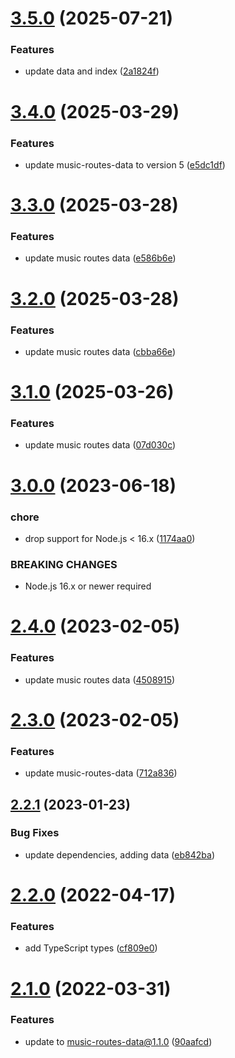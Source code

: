 # [3.5.0](https://github.com/Trott/music-routes-search/compare/v3.4.0...v3.5.0) (2025-07-21)


### Features

* update data and index ([2a1824f](https://github.com/Trott/music-routes-search/commit/2a1824f9378051410e200d7cf8bbdd8bb5f0cdfd))

# [3.4.0](https://github.com/Trott/music-routes-search/compare/v3.3.0...v3.4.0) (2025-03-29)


### Features

* update music-routes-data to version 5 ([e5dc1df](https://github.com/Trott/music-routes-search/commit/e5dc1df9325a50f0c0408e2356bcd10544913dbc))

# [3.3.0](https://github.com/Trott/music-routes-search/compare/v3.2.0...v3.3.0) (2025-03-28)


### Features

* update music routes data ([e586b6e](https://github.com/Trott/music-routes-search/commit/e586b6ec553f60cd0dd97e8b242d2ff31c4634e3))

# [3.2.0](https://github.com/Trott/music-routes-search/compare/v3.1.0...v3.2.0) (2025-03-28)


### Features

* update music routes data ([cbba66e](https://github.com/Trott/music-routes-search/commit/cbba66ebf9f461f797406ea4975a55f8cb7f5c8d))

# [3.1.0](https://github.com/Trott/music-routes-search/compare/v3.0.0...v3.1.0) (2025-03-26)


### Features

* update music routes data ([07d030c](https://github.com/Trott/music-routes-search/commit/07d030cae8e3ad1dac76a136436594059dba32b6))

# [3.0.0](https://github.com/Trott/music-routes-search/compare/v2.4.0...v3.0.0) (2023-06-18)


### chore

* drop support for Node.js < 16.x ([1174aa0](https://github.com/Trott/music-routes-search/commit/1174aa02ef664567da509d46bf9d34d21014df75))


### BREAKING CHANGES

* Node.js 16.x or newer required

# [2.4.0](https://github.com/Trott/music-routes-search/compare/v2.3.0...v2.4.0) (2023-02-05)


### Features

* update music routes data ([4508915](https://github.com/Trott/music-routes-search/commit/450891536c88d9f30c4a5735875546dd86412593))

# [2.3.0](https://github.com/Trott/music-routes-search/compare/v2.2.1...v2.3.0) (2023-02-05)


### Features

* update music-routes-data ([712a836](https://github.com/Trott/music-routes-search/commit/712a83654133b454d358af9d1a1dd5af91a6bd41))

## [2.2.1](https://github.com/Trott/music-routes-search/compare/v2.2.0...v2.2.1) (2023-01-23)


### Bug Fixes

* update dependencies, adding data ([eb842ba](https://github.com/Trott/music-routes-search/commit/eb842ba6b09d04282fa66eb939cc8883fdfec419))

# [2.2.0](https://github.com/Trott/music-routes-search/compare/v2.1.0...v2.2.0) (2022-04-17)


### Features

* add TypeScript types ([cf809e0](https://github.com/Trott/music-routes-search/commit/cf809e0b72cc024d732839a32798766ce1462867))

# [2.1.0](https://github.com/Trott/music-routes-search/compare/v2.0.0...v2.1.0) (2022-03-31)


### Features

* update to music-routes-data@1.1.0 ([90aafcd](https://github.com/Trott/music-routes-search/commit/90aafcda95d3d46d5519d9549f9589ad492f54e9))
